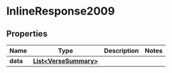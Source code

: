 

# InlineResponse2009


## Properties

Name | Type | Description | Notes
------------ | ------------- | ------------- | -------------
**data** | [**List&lt;VerseSummary&gt;**](VerseSummary.md) |  | 



